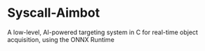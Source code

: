 # Syscall-Aimbot
A low-level, AI-powered targeting system in C for real-time object      acquisition, using the ONNX Runtime
